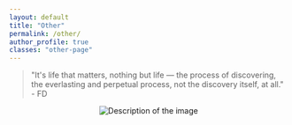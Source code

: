 ```yaml
---
layout: default
title: "Other"
permalink: /other/
author_profile: true
classes: "other-page" 
---
```


<div class="quote-container">
  <div class="quote">
    <blockquote>
      <p>"It's life that matters, nothing but life — the process of discovering, the everlasting and perpetual process, not the discovery itself, at all." - FD</p>
    </blockquote>
  </div>
</div>

<div style="text-align: center;">
  <img src="https://gabrieleletta97.github.io/gabriele_letta.github.io/images/idiotic.jpeg" alt="Description of the image" style="max-width: 100%; height: auto;">
</div>
